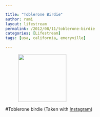 ```yaml
---

title: "Toblerone Birdie"
author: rami
layout: lifestream 
permalink: /2012/08/11/toblerone-birdie
categories: [Lifestream]
tags: [usa, california, emeryville]

---
```

<div id='gallery-5' class='gallery galleryid-2024 gallery-columns-3 gallery-size-thumbnail'>
  <figure class='gallery-item'> 
  
  <div class='gallery-icon landscape'>
    <a href='http://139.59.20.41/2012/08/11/toblerone-birdie-taken-with-instagram/attachment/2025/'><img width="150" height="150" src="http://139.59.20.41/wp-content/uploads/2012/08/tumblr_m8kl6fkm721qb4qlko1_1280-150x150.jpg" class="attachment-thumbnail size-thumbnail" alt="" srcset="http://139.59.20.41/wp-content/uploads/2012/08/tumblr_m8kl6fkm721qb4qlko1_1280-150x150.jpg 150w, http://139.59.20.41/wp-content/uploads/2012/08/tumblr_m8kl6fkm721qb4qlko1_1280-300x300.jpg 300w, http://139.59.20.41/wp-content/uploads/2012/08/tumblr_m8kl6fkm721qb4qlko1_1280-100x100.jpg 100w, http://139.59.20.41/wp-content/uploads/2012/08/tumblr_m8kl6fkm721qb4qlko1_1280.jpg 612w" sizes="100vw" /></a>
  </div></figure>
</div>

#Toblerone birdie (Taken with [Instagram](http://instagram.com))
